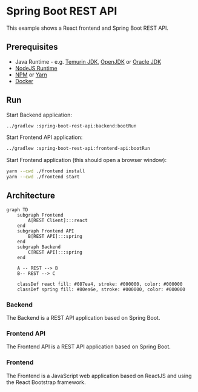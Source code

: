 # Spring Boot REST API

This example shows a React frontend and Spring Boot REST API.

## Prerequisites

* Java Runtime - e.g. [Temurin JDK](https://adoptium.net), [OpenJDK](https://openjdk.org) or [Oracle JDK](https://www.oracle.com/java)
* [NodeJS Runtime](https://nodejs.org)
* [NPM](https://www.npmjs.com) or [Yarn](https://yarnpkg.com)
* [Docker](https://www.docker.com)

## Run

Start Backend application:
```bash
../gradlew :spring-boot-rest-api:backend:bootRun
```

Start Frontend API application:

```bash
../gradlew :spring-boot-rest-api:frontend-api:bootRun
```

Start Frontend application (this should open a browser window):
```bash
yarn --cwd ./frontend install
yarn --cwd ./frontend start
```

## Architecture

```mermaid
graph TD
    subgraph Frontend
        A[REST Client]:::react
    end
    subgraph Frontend API
        B[REST API]:::spring
    end
    subgraph Backend
        C[REST API]:::spring
    end

    A -- REST --> B
    B-- REST --> C

    classDef react fill: #087ea4, stroke: #000000, color: #000000
    classDef spring fill: #80ea6e, stroke: #000000, color: #000000
```

### Backend

The Backend is a REST API application based on Spring Boot.

### Frontend API

The Frontend API is a REST API application based on Spring Boot.

### Frontend

The Frontend is a JavaScript web application based on ReactJS and using the React Bootstrap framework.